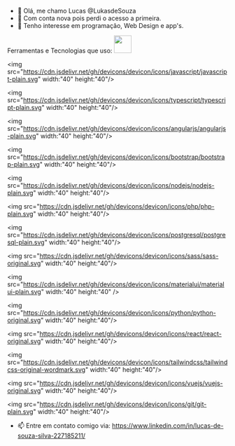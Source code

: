 - 👋 Olá, me chamo Lucas @LukasdeSouza
- 🥴 Com conta nova pois perdi o acesso a primeira.
- 👀 Tenho interesse em programação, Web Design e app's.

Ferramentas e Tecnologias que uso:
<img src="https://cdn.jsdelivr.net/gh/devicons/devicon/icons/git/git-original.svg" width="40" height="40"/>


 <img src="https://cdn.jsdelivr.net/gh/devicons/devicon/icons/javascript/javascript-plain.svg" width:"40" height:"40"/>
            
 <img src="https://cdn.jsdelivr.net/gh/devicons/devicon/icons/typescript/typescript-plain.svg"  width:"40" height:"40"/>
          
 <img src="https://cdn.jsdelivr.net/gh/devicons/devicon/icons/angularjs/angularjs-plain.svg"  width:"40" height:"40"/>
          
 <img src="https://cdn.jsdelivr.net/gh/devicons/devicon/icons/bootstrap/bootstrap-plain.svg"  width:"40" height:"40"/>
          
 <img src="https://cdn.jsdelivr.net/gh/devicons/devicon/icons/nodejs/nodejs-plain.svg"  width:"40" height:"40"/>
          
 <img src="https://cdn.jsdelivr.net/gh/devicons/devicon/icons/php/php-plain.svg"  width:"40" height:"40"/>
          
  <img src="https://cdn.jsdelivr.net/gh/devicons/devicon/icons/postgresql/postgresql-plain.svg"  width:"40" height:"40"/>
          
 <img src="https://cdn.jsdelivr.net/gh/devicons/devicon/icons/sass/sass-original.svg"  width:"40" height:"40"/>
            
 <img src="https://cdn.jsdelivr.net/gh/devicons/devicon/icons/materialui/materialui-plain.svg"  width:"40" height:"40" />
   
  <img src="https://cdn.jsdelivr.net/gh/devicons/devicon/icons/python/python-original.svg"  width:"40" height:"40"/>
          
 <img src="https://cdn.jsdelivr.net/gh/devicons/devicon/icons/react/react-original.svg"  width:"40" height:"40"/>
            
  <img src="https://cdn.jsdelivr.net/gh/devicons/devicon/icons/tailwindcss/tailwindcss-original-wordmark.svg"  width:"40" height:"40"/>
          
<img src="https://cdn.jsdelivr.net/gh/devicons/devicon/icons/vuejs/vuejs-original.svg"  width:"40" height:"40"/>            
            
<img src="https://cdn.jsdelivr.net/gh/devicons/devicon/icons/git/git-plain.svg"  width:"40" height:"40"/>
          
          
          
          
- 📫 Entre em contato comigo via: https://www.linkedin.com/in/lucas-de-souza-silva-227185211/

<!---
LukasdeSouza/LukasdeSouza is a ✨ special ✨ repository because its `README.md` (this file) appears on your GitHub profile.
You can click the Preview link to take a look at your changes.
--->
